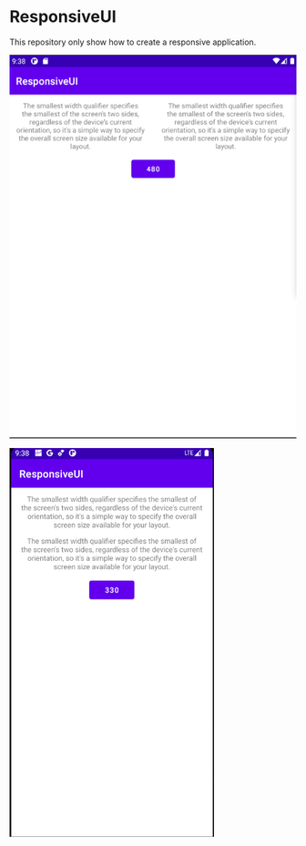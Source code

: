 # ResponsiveUI

This repository only show how to create a responsive application.

![7.3 Foldable device](./app/sampledata/one.png)

![Pixel 3a](./app/sampledata/two.png)
